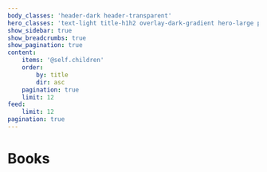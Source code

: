 ```yaml
---
body_classes: 'header-dark header-transparent'
hero_classes: 'text-light title-h1h2 overlay-dark-gradient hero-large parallax'
show_sidebar: true
show_breadcrumbs: true
show_pagination: true
content:
    items: '@self.children'
    order:
        by: title
        dir: asc
    pagination: true
    limit: 12
feed:
    limit: 12
pagination: true
---
```


# Books